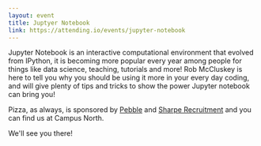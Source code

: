 ```yaml
---
layout: event
title: Juptyer Notebook
link: https://attending.io/events/jupyter-notebook
---
```

Jupyter Notebook is an interactive computational environment that evolved from
IPython, it is becoming more popular every year among people for things like data
science, teaching, tutorials and more! Rob McCluskey is here to tell you why you
should be using it more in your every day coding, and will give plenty of tips
and tricks to show the power Jupyter notebook can bring you!

Pizza, as always, is sponsored by [Pebble](https://www.mypebble.co.uk) and
[Sharpe Recruitment](http://www.sharperecruitment) and you can find us at Campus
North.

We'll see you there!
